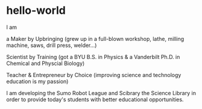 # hello-world
					
I am 

a Maker by Upbringing         (grew up in a full-blown workshop, lathe, milling machine, saws, drill press, welder...)

Scientist by Training           (got a BYU B.S. in Physics & a Vanderbilt Ph.D. in Chemical and Physcial Biology)

Teacher & Entrepreneur by Choice  (improving science and technology education is my passion)

I am developing the Sumo Robot League and Scibrary the Science Library in order to provide today's students with better educational opportunities.
